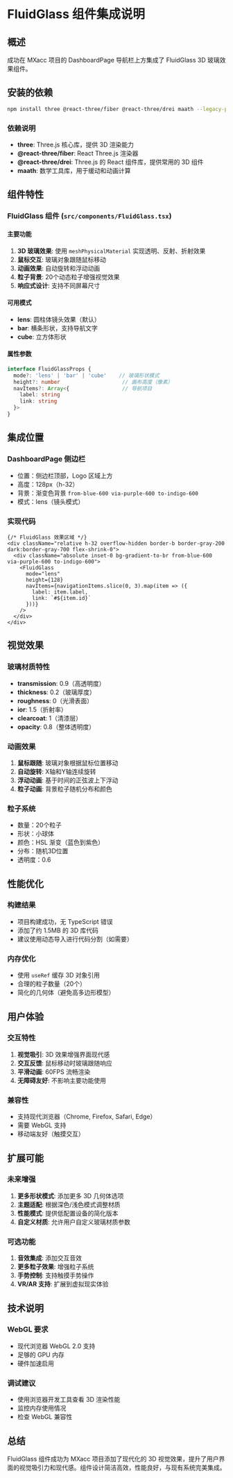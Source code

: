 # FluidGlass 组件集成说明

## 概述
成功在 MXacc 项目的 DashboardPage 导航栏上方集成了 FluidGlass 3D 玻璃效果组件。

## 安装的依赖

```bash
npm install three @react-three/fiber @react-three/drei maath --legacy-peer-deps
```

### 依赖说明
- **three**: Three.js 核心库，提供 3D 渲染能力
- **@react-three/fiber**: React Three.js 渲染器
- **@react-three/drei**: Three.js 的 React 组件库，提供常用的 3D 组件
- **maath**: 数学工具库，用于缓动和动画计算

## 组件特性

### FluidGlass 组件 (`src/components/FluidGlass.tsx`)

#### 主要功能
1. **3D 玻璃效果**: 使用 `meshPhysicalMaterial` 实现透明、反射、折射效果
2. **鼠标交互**: 玻璃对象跟随鼠标移动
3. **动画效果**: 自动旋转和浮动动画
4. **粒子背景**: 20个动态粒子增强视觉效果
5. **响应式设计**: 支持不同屏幕尺寸

#### 可用模式
- **lens**: 圆柱体镜头效果（默认）
- **bar**: 横条形状，支持导航文字
- **cube**: 立方体形状

#### 属性参数
```typescript
interface FluidGlassProps {
  mode?: 'lens' | 'bar' | 'cube'    // 玻璃形状模式
  height?: number                    // 画布高度（像素）
  navItems?: Array<{                 // 导航项目
    label: string
    link: string
  }>
}
```

## 集成位置

### DashboardPage 侧边栏
- 位置：侧边栏顶部，Logo 区域上方
- 高度：128px（h-32）
- 背景：渐变色背景 `from-blue-600 via-purple-600 to-indigo-600`
- 模式：lens（镜头模式）

### 实现代码
```tsx
{/* FluidGlass 效果区域 */}
<div className="relative h-32 overflow-hidden border-b border-gray-200 dark:border-gray-700 flex-shrink-0">
  <div className="absolute inset-0 bg-gradient-to-br from-blue-600 via-purple-600 to-indigo-600">
    <FluidGlass 
      mode="lens"
      height={128}
      navItems={navigationItems.slice(0, 3).map(item => ({
        label: item.label,
        link: `#${item.id}`
      }))}
    />
  </div>
</div>
```

## 视觉效果

### 玻璃材质特性
- **transmission**: 0.9（高透明度）
- **thickness**: 0.2（玻璃厚度）
- **roughness**: 0（光滑表面）
- **ior**: 1.5（折射率）
- **clearcoat**: 1（清漆层）
- **opacity**: 0.8（整体透明度）

### 动画效果
1. **鼠标跟随**: 玻璃对象根据鼠标位置移动
2. **自动旋转**: X轴和Y轴连续旋转
3. **浮动动画**: 基于时间的正弦波上下浮动
4. **粒子动画**: 背景粒子随机分布和颜色

### 粒子系统
- 数量：20个粒子
- 形状：小球体
- 颜色：HSL 渐变（蓝色到紫色）
- 分布：随机3D位置
- 透明度：0.6

## 性能优化

### 构建结果
- 项目构建成功，无 TypeScript 错误
- 添加了约 1.5MB 的 3D 库代码
- 建议使用动态导入进行代码分割（如需要）

### 内存优化
- 使用 `useRef` 缓存 3D 对象引用
- 合理的粒子数量（20个）
- 简化的几何体（避免高多边形模型）

## 用户体验

### 交互特性
1. **视觉吸引**: 3D 效果增强界面现代感
2. **交互反馈**: 鼠标移动时玻璃跟随响应
3. **平滑动画**: 60FPS 流畅渲染
4. **无障碍友好**: 不影响主要功能使用

### 兼容性
- 支持现代浏览器（Chrome, Firefox, Safari, Edge）
- 需要 WebGL 支持
- 移动端友好（触摸交互）

## 扩展可能

### 未来增强
1. **更多形状模式**: 添加更多 3D 几何体选项
2. **主题适配**: 根据深色/浅色模式调整材质
3. **性能模式**: 提供低配置设备的简化版本
4. **自定义材质**: 允许用户自定义玻璃材质参数

### 可选功能
1. **音效集成**: 添加交互音效
2. **更多粒子效果**: 增强粒子系统
3. **手势控制**: 支持触摸手势操作
4. **VR/AR 支持**: 扩展到虚拟现实体验

## 技术说明

### WebGL 要求
- 现代浏览器 WebGL 2.0 支持
- 足够的 GPU 内存
- 硬件加速启用

### 调试建议
- 使用浏览器开发工具查看 3D 渲染性能
- 监控内存使用情况
- 检查 WebGL 兼容性

## 总结

FluidGlass 组件成功为 MXacc 项目添加了现代化的 3D 视觉效果，提升了用户界面的视觉吸引力和现代感。组件设计简洁高效，性能良好，与现有系统完美集成。 